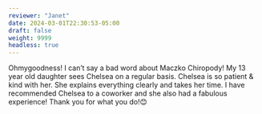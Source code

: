 ```yaml
---
reviewer: "Janet"
date: 2024-03-01T22:30:53-05:00
draft: false
weight: 9999
headless: true
---
```


Ohmygoodness! I can’t say a bad word about Maczko Chiropody! My 13 year old daughter sees Chelsea on a regular basis. Chelsea is so patient & kind with her. She explains everything clearly and takes her time. I have recommended Chelsea to a coworker and she also had a fabulous experience! Thank you for what you do!😊